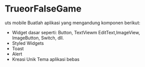 # TrueorFalseGame
uts mobile
Buatlah aplikasi yang mengandung komponen berikut:
- Widget dasar seperti: Button, TextViewm EditText,ImageView, ImageButton, Switch, dll.
- Styled Widgets
- Toast
- Alert 
- Kreasi Unik
Tema aplikasi bebas
